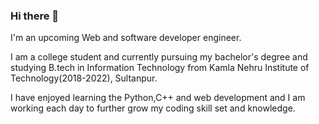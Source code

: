 ### Hi there 👋
I'm an upcoming Web and software developer engineer. 

I am a college student and currently pursuing my bachelor's degree and studying B.tech
in Information Technology from Kamla Nehru Institute of Technology(2018-2022), Sultanpur.

I have enjoyed learning the Python,C++ and web development and I am working each day to further grow my coding skill set and knowledge.
<!--
**vijaygupta18/vijaygupta18** is a ✨ _special_ ✨ repository because its `README.md` (this file) appears on your GitHub profile.

Here are some ideas to get you started:

- 🔭 I’m currently working on 
- 🌱 I’m currently learning 
- 👯 I’m looking to collaborate on ...
- 🤔 I’m looking for help with ...
- 💬 Ask me about ...
- 📫 How to reach me: ...
- 😄 Pronouns: ...
- ⚡ Fun fact: ...
-->
